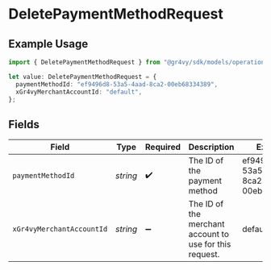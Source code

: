 # DeletePaymentMethodRequest

## Example Usage

```typescript
import { DeletePaymentMethodRequest } from "@gr4vy/sdk/models/operations";

let value: DeletePaymentMethodRequest = {
  paymentMethodId: "ef9496d8-53a5-4aad-8ca2-00eb68334389",
  xGr4vyMerchantAccountId: "default",
};
```

## Fields

| Field                                                   | Type                                                    | Required                                                | Description                                             | Example                                                 |
| ------------------------------------------------------- | ------------------------------------------------------- | ------------------------------------------------------- | ------------------------------------------------------- | ------------------------------------------------------- |
| `paymentMethodId`                                       | *string*                                                | :heavy_check_mark:                                      | The ID of the payment method                            | ef9496d8-53a5-4aad-8ca2-00eb68334389                    |
| `xGr4vyMerchantAccountId`                               | *string*                                                | :heavy_minus_sign:                                      | The ID of the merchant account to use for this request. | default                                                 |